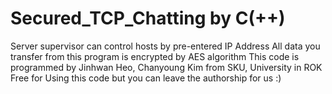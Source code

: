# Secured_TCP_Chatting by C(++)
Server supervisor can control hosts by pre-entered IP Address
All data you transfer from this program is encrypted by AES algorithm
This code is programmed by Jinhwan Heo, Chanyoung Kim from SKU, University in ROK
Free for Using this code but you can leave the authorship for us :)
